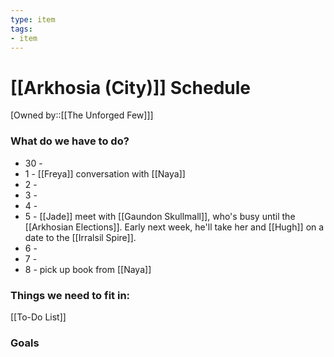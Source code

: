 ```yaml
---
type: item
tags:
- item
---
```


# [[Arkhosia (City)]] Schedule
[Owned by::[[The Unforged Few]]]

### What do we have to do?
* 30 -
* 1 - [[Freya]] conversation with [[Naya]]
* 2 -
* 3 - 
* 4 -
* 5 - [[Jade]] meet with [[Gaundon Skullmall]], who's busy until the [[Arkhosian Elections]]. Early next week, he'll take her and [[Hugh]] on a date to the [[Irralsil Spire]].
* 6 -
* 7 -
* 8 - pick up book from [[Naya]]

### Things we need to fit in:
[[To-Do List]]

### Goals
